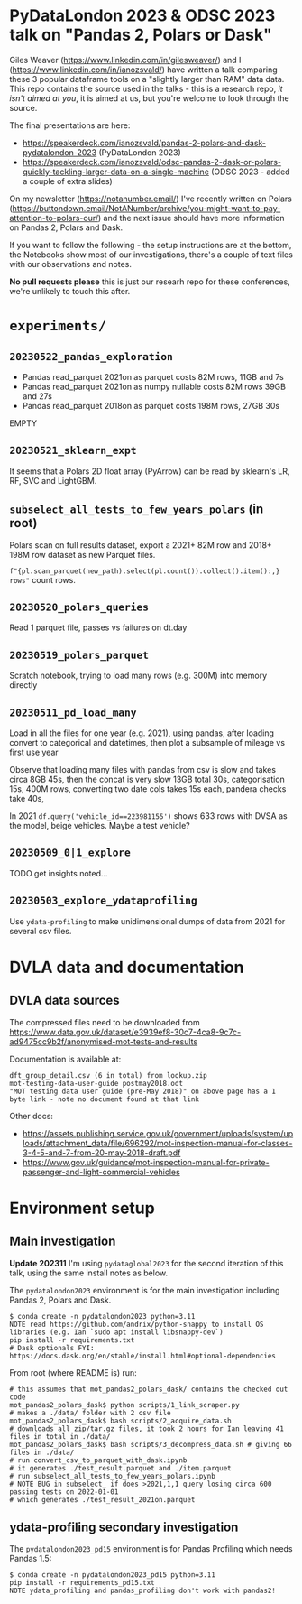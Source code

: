 # PyDataLondon 2023 & ODSC 2023 talk on "Pandas 2, Polars or Dask"

Giles Weaver (https://www.linkedin.com/in/gilesweaver/) and I (https://www.linkedin.com/in/ianozsvald/) have written a talk comparing these 3 popular dataframe tools on a "slightly larger than RAM" data data. This repo contains the source used in the talks - this is a research repo, _it isn't aimed at you_, it is aimed at us, but you're welcome to look through the source.

The final presentations are here:

* https://speakerdeck.com/ianozsvald/pandas-2-polars-and-dask-pydatalondon-2023 (PyDataLondon 2023)
* https://speakerdeck.com/ianozsvald/odsc-pandas-2-dask-or-polars-quickly-tackling-larger-data-on-a-single-machine (ODSC 2023 - added a couple of extra slides)

On my newsletter (https://notanumber.email/) I've recently written on Polars (https://buttondown.email/NotANumber/archive/you-might-want-to-pay-attention-to-polars-our/) and the next issue should have more information on Pandas 2, Polars and Dask.

If you want to follow the following - the setup instructions are at the bottom, the Notebooks show most of our investigations, there's a couple of text files with our observations and notes.

**No pull requests please** this is just our researh repo for these conferences, we're unlikely to touch this after.


# `experiments/`

## `20230522_pandas_exploration`

* Pandas read_parquet 2021on as parquet costs 82M rows, 11GB and 7s 
* Pandas read_parquet 2021on as numpy nullable costs 82M rows 39GB and 27s 
* Pandas read_parquet 2018on as parquet costs 198M rows, 27GB 30s

EMPTY

## `20230521_sklearn_expt`

It seems that a Polars 2D float array (PyArrow) can be read by sklearn's LR, RF, SVC and LightGBM.

## `subselect_all_tests_to_few_years_polars` (in root)

Polars scan on full results dataset, export a 2021+ 82M row and 2018+ 198M row dataset as new Parquet files.

`f"{pl.scan_parquet(new_path).select(pl.count()).collect().item():,} rows"` count rows.

## `20230520_polars_queries`

Read 1 parquet file, passes vs failures on dt.day

## `20230519_polars_parquet`

Scratch notebook, trying to load many rows (e.g. 300M) into memory directly

## `20230511_pd_load_many`

Load in all the files for one year (e.g. 2021), using pandas, after loading convert to categorical and datetimes, then plot a subsample of mileage vs first use year

Observe that loading many files with pandas from csv is slow and takes circa 8GB 45s, then the concat is very slow 13GB total 30s, categorisation 15s, 400M rows, converting two date cols takes 15s each, pandera checks take 40s, 

In 2021 `df.query('vehicle_id==223981155')` shows 633 rows with DVSA as the model, beige vehicles. Maybe a test vehicle?
 
## `20230509_0|1_explore`

TODO get insights noted...

## `20230503_explore_ydataprofiling`

Use `ydata-profiling` to make unidimensional dumps of data from 2021 for several csv files. 

# DVLA data and documentation

## DVLA data sources

The compressed files need to be downloaded from https://www.data.gov.uk/dataset/e3939ef8-30c7-4ca8-9c7c-ad9475cc9b2f/anonymised-mot-tests-and-results

Documentation is available at:

```
dft_group_detail.csv (6 in total) from lookup.zip
mot-testing-data-user-guide postmay2018.odt
"MOT testing data user guide (pre-May 2018)" on above page has a 1 byte link - note no document found at that link
```

Other docs:

* https://assets.publishing.service.gov.uk/government/uploads/system/uploads/attachment_data/file/696292/mot-inspection-manual-for-classes-3-4-5-and-7-from-20-may-2018-draft.pdf
* https://www.gov.uk/guidance/mot-inspection-manual-for-private-passenger-and-light-commercial-vehicles



# Environment setup

## Main investigation

__Update 202311__ I'm using `pydataglobal2023` for the second iteration of this talk, using the same install notes as below.

The `pydatalondon2023` environment is for the main investigation including Pandas 2, Polars and Dask.

```
$ conda create -n pydatalondon2023 python=3.11
NOTE read https://github.com/andrix/python-snappy to install OS libraries (e.g. Ian `sudo apt install libsnappy-dev`)
pip install -r requirements.txt
# Dask optionals FYI: https://docs.dask.org/en/stable/install.html#optional-dependencies
```

From root (where README is) run:

```
# this assumes that mot_pandas2_polars_dask/ contains the checked out code
mot_pandas2_polars_dask$ python scripts/1_link_scraper.py 
# makes a ./data/ folder with 2 csv file
mot_pandas2_polars_dask$ bash scripts/2_acquire_data.sh 
# downloads all zip/tar.gz files, it took 2 hours for Ian leaving 41 files in total in ./data/
mot_pandas2_polars_dask$ bash scripts/3_decompress_data.sh # giving 66 files in ./data/
# run convert_csv_to_parquet_with_dask.ipynb
# it generates ./test_result.parquet and ./item.parquet
# run subselect_all_tests_to_few_years_polars.ipynb
# NOTE BUG in subselect_ if does >2021,1,1 query losing circa 600 passing tests on 2022-01-01
# which generates ./test_result_2021on.parquet

```

## ydata-profiling secondary investigation

The `pydatalondon2023_pd15` environment is for Pandas Profiling which needs Pandas 1.5:

```
$ conda create -n pydatalondon2023_pd15 python=3.11
pip install -r requirements_pd15.txt
NOTE ydata_profiling and pandas_profiling don't work with pandas2!
```
